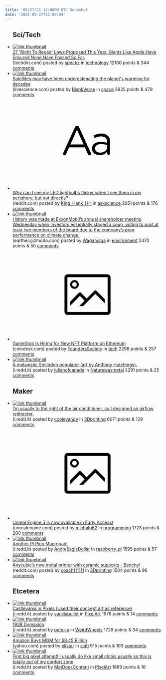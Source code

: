 ```yaml
---
title: '05/27/21 12:00PM UTC Snapshot'
date: '2021-05-27T12:00:04'
---
```

<ul>
<h2>Sci/Tech</h2>

<li><a href='https://www.techdirt.com/articles/20210524/06274946858/27-right-to-repair-laws-proposed-this-year-giants-like-apple-have-ensured-none-have-passed-so-far.shtml'><img src='https://b.thumbs.redditmedia.com/Hx04sUnxrPbUTFWsPkhYk-PquzcvevQgsgSTglMqzMw.jpg' alt='link thumbnail'></a><div><div class='linkTitle'><a href='https://www.techdirt.com/articles/20210524/06274946858/27-right-to-repair-laws-proposed-this-year-giants-like-apple-have-ensured-none-have-passed-so-far.shtml'>27 'Right To Repair' Laws Proposed This Year. Giants Like Apple Have Ensured None Have Passed So Far.</a></div>(techdirt.com) posted by <a href='https://www.reddit.com/user/speckz'>speckz</a> in <a href='https://www.reddit.com/r/technology'>technology</a> 12100 points & 344 <a href='https://www.reddit.com/r/technology/comments/nlr721/27_right_to_repair_laws_proposed_this_year_giants/'>comments</a></div></li>

<li><a href='https://www.livescience.com/satellites-underestimated-global-warming.html'><img src='https://b.thumbs.redditmedia.com/AQCV-O-KyCNDl84qk1pDT2vKcsrn0Ir3MMzu7qs-N0s.jpg' alt='link thumbnail'></a><div><div class='linkTitle'><a href='https://www.livescience.com/satellites-underestimated-global-warming.html'>Satellites may have been underestimating the planet's warming for decades</a></div>(livescience.com) posted by <a href='https://www.reddit.com/user/BlankVerse'>BlankVerse</a> in <a href='https://www.reddit.com/r/space'>space</a> 3925 points & 479 <a href='https://www.reddit.com/r/space/comments/nlvyk3/satellites_may_have_been_underestimating_the/'>comments</a></div></li>

<li><a href='https://www.reddit.com/r/askscience/comments/nlqw0c/why_can_i_see_my_led_lightbulbs_flicker_when_i/'><svg version='1.1' viewBox='-34 -12 104 64' preserveAspectRatio='xMidYMid slice' xmlns='http://www.w3.org/2000/svg' xmlns:xlink='http://www.w3.org/1999/xlink'>
    <title>text link thumbnail</title>
    <path d='M12.19,8.84a1.45,1.45,0,0,0-1.4-1h-.12a1.46,1.46,0,0,0-1.42,1L1.14,26.56a1.29,1.29,0,0,0-.14.59,1,1,0,0,0,1,1,1.12,1.12,0,0,0,1.08-.77l2.08-4.65h11l2.08,4.59a1.24,1.24,0,0,0,1.12.83,1.08,1.08,0,0,0,1.08-1.08,1.64,1.64,0,0,0-.14-.57ZM6.08,20.71l4.59-10.22,4.6,10.22Z'>
    </path>
    <path d='M32.24,14.78A6.35,6.35,0,0,0,27.6,13.2a11.36,11.36,0,0,0-4.7,1,1,1,0,0,0-.58.89,1,1,0,0,0,.94.92,1.23,1.23,0,0,0,.39-.08,8.87,8.87,0,0,1,3.72-.81c2.7,0,4.28,1.33,4.28,3.92v.5a15.29,15.29,0,0,0-4.42-.61c-3.64,0-6.14,1.61-6.14,4.64v.05c0,2.95,2.7,4.48,5.37,4.48a6.29,6.29,0,0,0,5.19-2.48V26.9a1,1,0,0,0,1,1,1,1,0,0,0,1-1.06V19A5.71,5.71,0,0,0,32.24,14.78Zm-.56,7.7c0,2.28-2.17,3.89-4.81,3.89-1.94,0-3.61-1.06-3.61-2.86v-.06c0-1.8,1.5-3,4.2-3a15.2,15.2,0,0,1,4.22.61Z'>
    </path>
    </svg></a><div><div class='linkTitle'><a href='https://www.reddit.com/r/askscience/comments/nlqw0c/why_can_i_see_my_led_lightbulbs_flicker_when_i/'>Why can I see my LED lightbulbs flicker when I see them in my periphery, but not directly?</a></div>(reddit.com) posted by <a href='https://www.reddit.com/user/King_Hank_Hill'>King_Hank_Hill</a> in <a href='https://www.reddit.com/r/askscience'>askscience</a> 2951 points & 176 <a href='https://www.reddit.com/r/askscience/comments/nlqw0c/why_can_i_see_my_led_lightbulbs_flicker_when_i/'>comments</a></div></li>

<li><a href='https://earther.gizmodo.com/shareholders-tell-exxon-to-eat-shit-1846975117'><img src='https://b.thumbs.redditmedia.com/pmcJPl2kb-y1b8MOsQdIpFp4_ArapoIIpgruwdrM_Ko.jpg' alt='link thumbnail'></a><div><div class='linkTitle'><a href='https://earther.gizmodo.com/shareholders-tell-exxon-to-eat-shit-1846975117'>History was made at ExxonMobil’s annual shareholder meeting Wednesday when investors essentially staged a coup, voting to oust at least two members of the board due to the company’s poor performance on climate change.</a></div>(earther.gizmodo.com) posted by <a href='https://www.reddit.com/user/Wagamaga'>Wagamaga</a> in <a href='https://www.reddit.com/r/environment'>environment</a> 2470 points & 50 <a href='https://www.reddit.com/r/environment/comments/nlo03s/history_was_made_at_exxonmobils_annual/'>comments</a></div></li>

<li><a href='https://www.coindesk.com/gamestop-nft-platform-ethereum'><svg version='1.1' viewBox='-34 -14 104 64' preserveAspectRatio='xMidYMid meet' xmlns='http://www.w3.org/2000/svg' xmlns:xlink='http://www.w3.org/1999/xlink'>
    <title>link thumbnail</title>
    <path d='M32,4H4A2,2,0,0,0,2,6V30a2,2,0,0,0,2,2H32a2,2,0,0,0,2-2V6A2,2,0,0,0,32,4ZM4,30V6H32V30Z'></path>
    <path d='M8.92,14a3,3,0,1,0-3-3A3,3,0,0,0,8.92,14Zm0-4.6A1.6,1.6,0,1,1,7.33,11,1.6,1.6,0,0,1,8.92,9.41Z'></path>
    <path d='M22.78,15.37l-5.4,5.4-4-4a1,1,0,0,0-1.41,0L5.92,22.9v2.83l6.79-6.79L16,22.18l-3.75,3.75H15l8.45-8.45L30,24V21.18l-5.81-5.81A1,1,0,0,0,22.78,15.37Z'></path>
    </svg></a><div><div class='linkTitle'><a href='https://www.coindesk.com/gamestop-nft-platform-ethereum'>GameStop Is Hiring for New NFT Platform on Ethereum</a></div>(coindesk.com) posted by <a href='https://www.reddit.com/user/FoundersSociety'>FoundersSociety</a> in <a href='https://www.reddit.com/r/tech'>tech</a> 2298 points & 257 <a href='https://www.reddit.com/r/tech/comments/nlg2sq/gamestop_is_hiring_for_new_nft_platform_on/'>comments</a></div></li>

<li><a href='https://i.redd.it/fza7561uei171.jpg'><img src='https://b.thumbs.redditmedia.com/4WtJ7AGPZAeZJT-8GJJlgGz0zelqUbevPU-sUoBCc3U.jpg' alt='link thumbnail'></a><div><div class='linkTitle'><a href='https://i.redd.it/fza7561uei171.jpg'>A melanistic Smilodon populator (art by Anthony Hutchings).</a></div>(i.redd.it) posted by <a href='https://www.reddit.com/user/julianofcanada'>julianofcanada</a> in <a href='https://www.reddit.com/r/Naturewasmetal'>Naturewasmetal</a> 2291 points & 25 <a href='https://www.reddit.com/r/Naturewasmetal/comments/nlo5vo/a_melanistic_smilodon_populator_art_by_anthony/'>comments</a></div></li>

<h2>Maker</h2>

<li><a href='https://i.redd.it/mogx5ec8yh171.jpg'><img src='https://b.thumbs.redditmedia.com/c0KeF60txzj43cDZhr1iUJC_uOzC60zr1c55n3sAWTU.jpg' alt='link thumbnail'></a><div><div class='linkTitle'><a href='https://i.redd.it/mogx5ec8yh171.jpg'>I’m usually to the right of the air conditioner, so I designed an airflow redirector.</a></div>(i.redd.it) posted by <a href='https://www.reddit.com/user/cooleyandy'>cooleyandy</a> in <a href='https://www.reddit.com/r/3Dprinting'>3Dprinting</a> 6071 points & 129 <a href='https://www.reddit.com/r/3Dprinting/comments/nlm05f/im_usually_to_the_right_of_the_air_conditioner_so/'>comments</a></div></li>

<li><a href='https://www.unrealengine.com/en-US/blog/unreal-engine-5-is-now-available-in-early-access'><svg version='1.1' viewBox='-34 -14 104 64' preserveAspectRatio='xMidYMid meet' xmlns='http://www.w3.org/2000/svg' xmlns:xlink='http://www.w3.org/1999/xlink'>
    <title>link thumbnail</title>
    <path d='M32,4H4A2,2,0,0,0,2,6V30a2,2,0,0,0,2,2H32a2,2,0,0,0,2-2V6A2,2,0,0,0,32,4ZM4,30V6H32V30Z'></path>
    <path d='M8.92,14a3,3,0,1,0-3-3A3,3,0,0,0,8.92,14Zm0-4.6A1.6,1.6,0,1,1,7.33,11,1.6,1.6,0,0,1,8.92,9.41Z'></path>
    <path d='M22.78,15.37l-5.4,5.4-4-4a1,1,0,0,0-1.41,0L5.92,22.9v2.83l6.79-6.79L16,22.18l-3.75,3.75H15l8.45-8.45L30,24V21.18l-5.81-5.81A1,1,0,0,0,22.78,15.37Z'></path>
    </svg></a><div><div class='linkTitle'><a href='https://www.unrealengine.com/en-US/blog/unreal-engine-5-is-now-available-in-early-access'>Unreal Engine 5 is now available in Early Access!</a></div>(unrealengine.com) posted by <a href='https://www.reddit.com/user/michalg82'>michalg82</a> in <a href='https://www.reddit.com/r/programming'>programming</a> 1723 points & 200 <a href='https://www.reddit.com/r/programming/comments/nlid6x/unreal_engine_5_is_now_available_in_early_access/'>comments</a></div></li>

<li><a href='https://i.redd.it/5hg9nxkh5i171.jpg'><img src='https://b.thumbs.redditmedia.com/LY_4pXd5Syz7FaS5oAuS8WaxRnQOq7keubi575Ah5ug.jpg' alt='link thumbnail'></a><div><div class='linkTitle'><a href='https://i.redd.it/5hg9nxkh5i171.jpg'>Another Pi Pico Macropad!</a></div>(i.redd.it) posted by <a href='https://www.reddit.com/user/AndreEagleDollar'>AndreEagleDollar</a> in <a href='https://www.reddit.com/r/raspberry_pi'>raspberry_pi</a> 1595 points & 57 <a href='https://www.reddit.com/r/raspberry_pi/comments/nlmy80/another_pi_pico_macropad/'>comments</a></div></li>

<li><a href='https://www.reddit.com/gallery/nlxhyh'><img src='https://b.thumbs.redditmedia.com/KbhCpaNc2rglLNkVMg562kLiIUOHD6_R-tUYxX38j2E.jpg' alt='link thumbnail'></a><div><div class='linkTitle'><a href='https://www.reddit.com/gallery/nlxhyh'>Anycubic’s new metal printer with ceramic supports - Benchy!</a></div>(reddit.com) posted by <a href='https://www.reddit.com/user/coach111111'>coach111111</a> in <a href='https://www.reddit.com/r/3Dprinting'>3Dprinting</a> 1504 points & 96 <a href='https://www.reddit.com/r/3Dprinting/comments/nlxhyh/anycubics_new_metal_printer_with_ceramic_supports/'>comments</a></div></li>

<h2>Etcetera</h2>

<li><a href='https://i.redd.it/gjvvdgwpxh171.png'><img src='https://b.thumbs.redditmedia.com/zxQOzuwLNA2PQmB58UdKpNvD5f3pnyK-J84ydbZt67o.jpg' alt='link thumbnail'></a><div><div class='linkTitle'><a href='https://i.redd.it/gjvvdgwpxh171.png'>Castlevania in Pixels (Used their concept art as reference)</a></div>(i.redd.it) posted by <a href='https://www.reddit.com/user/vanillabullet'>vanillabullet</a> in <a href='https://www.reddit.com/r/PixelArt'>PixelArt</a> 1978 points & 14 <a href='https://www.reddit.com/r/PixelArt/comments/nlly7x/castlevania_in_pixels_used_their_concept_art_as/'>comments</a></div></li>

<li><a href='https://i.redd.it/rp2kr4ywpj171.png'><img src='https://b.thumbs.redditmedia.com/Qgz-TeUMocy0XmVr0S4oXQxkQnqfolP7Q-Y9o_k_WnA.jpg' alt='link thumbnail'></a><div><div class='linkTitle'><a href='https://i.redd.it/rp2kr4ywpj171.png'>1938 Dymaxion</a></div>(i.redd.it) posted by <a href='https://www.reddit.com/user/peter-s'>peter-s</a> in <a href='https://www.reddit.com/r/WeirdWheels'>WeirdWheels</a> 1729 points & 34 <a href='https://www.reddit.com/r/WeirdWheels/comments/nltxie/1938_dymaxion/'>comments</a></div></li>

<li><a href='https://www.yahoo.com/entertainment/amazon-buys-mgm-studio-behind-123757828.html'><img src='https://b.thumbs.redditmedia.com/89Z5GaT5YY4YW1SeA_9sjMG4dg6AqrW8_iNSnPdRrvk.jpg' alt='link thumbnail'></a><div><div class='linkTitle'><a href='https://www.yahoo.com/entertainment/amazon-buys-mgm-studio-behind-123757828.html'>Amazon Buys MGM for $8.45 Billion</a></div>(yahoo.com) posted by <a href='https://www.reddit.com/user/elister'>elister</a> in <a href='https://www.reddit.com/r/scifi'>scifi</a> 915 points & 193 <a href='https://www.reddit.com/r/scifi/comments/nlh4m5/amazon_buys_mgm_for_845_billion/'>comments</a></div></li>

<li><a href='https://i.redd.it/vnex7dld5k171.png'><img src='https://a.thumbs.redditmedia.com/PVg_n2mNqbyWrLFnvcl1vcc-t8k2PmXUqkW9Mf7F278.jpg' alt='link thumbnail'></a><div><div class='linkTitle'><a href='https://i.redd.it/vnex7dld5k171.png'>First big pixel attempt! I usually do like small chibis usually so this is totally out of my confort zone</a></div>(i.redd.it) posted by <a href='https://www.reddit.com/user/MatDoesContent'>MatDoesContent</a> in <a href='https://www.reddit.com/r/PixelArt'>PixelArt</a> 1889 points & 16 <a href='https://www.reddit.com/r/PixelArt/comments/nlvkzo/first_big_pixel_attempt_i_usually_do_like_small/'>comments</a></div></li>

</ul>
